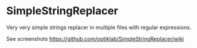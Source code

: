 SimpleStringReplacer
====================

Very very simple strings replacer in multiple files with regular expressions.

See screenshots https://github.com/optiklab/SimpleStringReplacer/wiki
